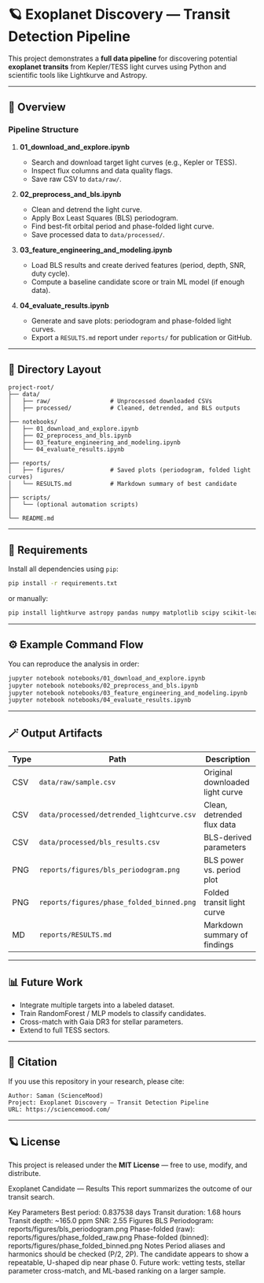 # 🪐 Exoplanet Discovery — Transit Detection Pipeline

This project demonstrates a **full data pipeline** for discovering potential **exoplanet transits** from Kepler/TESS light curves using Python and scientific tools like Lightkurve and Astropy.

---

## 🚀 Overview

### Pipeline Structure

1. **01_download_and_explore.ipynb**
   - Search and download target light curves (e.g., Kepler or TESS).
   - Inspect flux columns and data quality flags.
   - Save raw CSV to `data/raw/`.

2. **02_preprocess_and_bls.ipynb**
   - Clean and detrend the light curve.
   - Apply Box Least Squares (BLS) periodogram.
   - Find best-fit orbital period and phase-folded light curve.
   - Save processed data to `data/processed/`.

3. **03_feature_engineering_and_modeling.ipynb**
   - Load BLS results and create derived features (period, depth, SNR, duty cycle).
   - Compute a baseline candidate score or train ML model (if enough data).

4. **04_evaluate_results.ipynb**
   - Generate and save plots: periodogram and phase-folded light curves.
   - Export a `RESULTS.md` report under `reports/` for publication or GitHub.

---

## 📂 Directory Layout

```
project-root/
├── data/
│   ├── raw/                 # Unprocessed downloaded CSVs
│   ├── processed/           # Cleaned, detrended, and BLS outputs
│
├── notebooks/
│   ├── 01_download_and_explore.ipynb
│   ├── 02_preprocess_and_bls.ipynb
│   ├── 03_feature_engineering_and_modeling.ipynb
│   └── 04_evaluate_results.ipynb
│
├── reports/
│   ├── figures/             # Saved plots (periodogram, folded light curves)
│   └── RESULTS.md           # Markdown summary of best candidate
│
├── scripts/
│   └── (optional automation scripts)
│
└── README.md
```

---

## 🧠 Requirements

Install all dependencies using `pip`:

```bash
pip install -r requirements.txt
```

or manually:

```bash
pip install lightkurve astropy pandas numpy matplotlib scipy scikit-learn
```

---

## ⚙️ Example Command Flow

You can reproduce the analysis in order:

```bash
jupyter notebook notebooks/01_download_and_explore.ipynb
jupyter notebook notebooks/02_preprocess_and_bls.ipynb
jupyter notebook notebooks/03_feature_engineering_and_modeling.ipynb
jupyter notebook notebooks/04_evaluate_results.ipynb
```

---

## 🪄 Output Artifacts

| Type | Path | Description |
|------|------|--------------|
| CSV  | `data/raw/sample.csv` | Original downloaded light curve |
| CSV  | `data/processed/detrended_lightcurve.csv` | Clean, detrended flux data |
| CSV  | `data/processed/bls_results.csv` | BLS-derived parameters |
| PNG  | `reports/figures/bls_periodogram.png` | BLS power vs. period plot |
| PNG  | `reports/figures/phase_folded_binned.png` | Folded transit light curve |
| MD   | `reports/RESULTS.md` | Markdown summary of findings |

---

## 📊 Future Work

- Integrate multiple targets into a labeled dataset.
- Train RandomForest / MLP models to classify candidates.
- Cross-match with Gaia DR3 for stellar parameters.
- Extend to full TESS sectors.

---

## 🧾 Citation

If you use this repository in your research, please cite:

```
Author: Saman (ScienceMood)
Project: Exoplanet Discovery — Transit Detection Pipeline
URL: https://sciencemood.com/
```

---

## 🪐 License

This project is released under the **MIT License** — free to use, modify, and distribute.

Exoplanet Candidate — Results
This report summarizes the outcome of our transit search.

Key Parameters
Best period: 0.837538 days
Transit duration: 1.68 hours
Transit depth: ~165.0 ppm
SNR: 2.55
Figures
BLS Periodogram: reports/figures/bls_periodogram.png
Phase-folded (raw): reports/figures/phase_folded_raw.png
Phase-folded (binned): reports/figures/phase_folded_binned.png
Notes
Period aliases and harmonics should be checked (P/2, 2P).
The candidate appears to show a repeatable, U-shaped dip near phase 0.
Future work: vetting tests, stellar parameter cross-match, and ML-based ranking on a larger sample.
